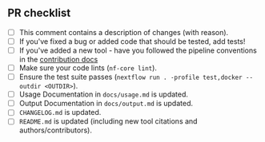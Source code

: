 <!--
# CenterForMedicalGeneticsGhent/centerformedicalgeneticsghent-nf-cmgg-preprocessing pull request

Many thanks for contributing to CenterForMedicalGeneticsGhent/centerformedicalgeneticsghent-nf-cmgg-preprocessing!

Please fill in the appropriate checklist below (delete whatever is not relevant).
These are the most common things requested on pull requests (PRs).

Remember that PRs should be made against the dev branch, unless you're preparing a pipeline release.

Learn more about contributing: [CONTRIBUTING.md](https://github.com/CenterForMedicalGeneticsGhent/centerformedicalgeneticsghent-nf-cmgg-preprocessing/tree/master/.github/CONTRIBUTING.md)
-->

## PR checklist

- [ ] This comment contains a description of changes (with reason).
- [ ] If you've fixed a bug or added code that should be tested, add tests!
- [ ] If you've added a new tool - have you followed the pipeline conventions in the [contribution docs](https://github.com/CenterForMedicalGeneticsGhent/centerformedicalgeneticsghent-nf-cmgg-preprocessing/tree/master/.github/CONTRIBUTING.md)
- [ ] Make sure your code lints (`nf-core lint`).
- [ ] Ensure the test suite passes (`nextflow run . -profile test,docker --outdir <OUTDIR>`).
- [ ] Usage Documentation in `docs/usage.md` is updated.
- [ ] Output Documentation in `docs/output.md` is updated.
- [ ] `CHANGELOG.md` is updated.
- [ ] `README.md` is updated (including new tool citations and authors/contributors).
